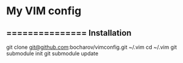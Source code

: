 # My VIM config
===============
Installation
------------
git clone git@github.com:bocharov/vimconfig.git ~/.vim
cd ~/.vim
git submodule init
git submodule update
